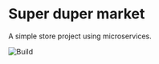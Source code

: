# Super duper market

A simple store project using microservices.

![Build](https://github.com/guimrz/super-duper-market/workflows/build/badge.svg?branch=main)
